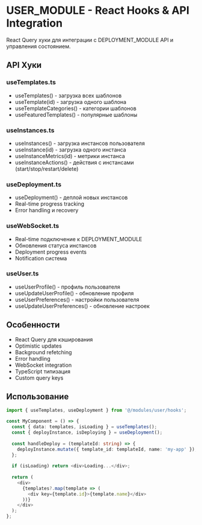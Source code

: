 # USER_MODULE - React Hooks & API Integration

React Query хуки для интеграции с DEPLOYMENT_MODULE API и управления состоянием.

## API Хуки

### useTemplates.ts
- useTemplates() - загрузка всех шаблонов
- useTemplate(id) - загрузка одного шаблона
- useTemplateCategories() - категории шаблонов
- useFeaturedTemplates() - популярные шаблоны

### useInstances.ts
- useInstances() - загрузка инстансов пользователя
- useInstance(id) - загрузка одного инстанса
- useInstanceMetrics(id) - метрики инстанса
- useInstanceActions() - действия с инстансами (start/stop/restart/delete)

### useDeployment.ts
- useDeployment() - деплой новых инстансов
- Real-time progress tracking
- Error handling и recovery

### useWebSocket.ts
- Real-time подключение к DEPLOYMENT_MODULE
- Обновления статуса инстансов
- Deployment progress events
- Notification система

### useUser.ts
- useUserProfile() - профиль пользователя
- useUpdateUserProfile() - обновление профиля
- useUserPreferences() - настройки пользователя
- useUpdateUserPreferences() - обновление настроек

## Особенности

- React Query для кэширования
- Optimistic updates
- Background refetching
- Error handling
- WebSocket integration
- TypeScript типизация
- Custom query keys

## Использование

```typescript
import { useTemplates, useDeployment } from '@/modules/user/hooks';

const MyComponent = () => {
  const { data: templates, isLoading } = useTemplates();
  const { deployInstance, isDeploying } = useDeployment();
  
  const handleDeploy = (templateId: string) => {
    deployInstance.mutate({ template_id: templateId, name: 'my-app' });
  };
  
  if (isLoading) return <div>Loading...</div>;
  
  return (
    <div>
      {templates?.map(template => (
        <div key={template.id}>{template.name}</div>
      ))}
    </div>
  );
};
```